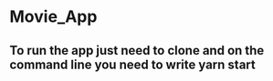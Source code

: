 # Movie_App

## To run the app just need to clone and on the command line you need to write yarn start
